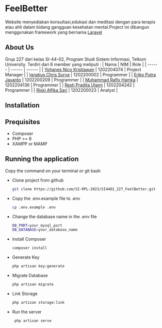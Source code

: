 # FeelBetter
Website menyediakan konsultasi,edukasi dan meditasi dengan para terapis atau ahli dalam bidang gangguan kesehatan mental.Project ini dibangun menggunakan framework yang bernama [Laravel](https://laravel.com/) 

## About Us
Grup 227 dari kelas SI-44-02, Program Studi Sistem Informasi, Telkom University. Terdiri dari 6 member yang meliputi :
| Nama | NIM | Role |
| ------ | ------ | ------ |
| [Yohanes Nico Kristiawan](https://www.instagram.com/yohanes_nick/) | 1202204074 | Project Manager |
| [Ignatius Chris Surya](https://www.instagram.com/ignchrist/) | 1202200002 | Programmer |
| [Eriko Putra Jayanto](https://www.instagram.com/erikoputraj/) | 1202200209 | Programmer |
| [Muhammad Rafly Hamka](https://www.instagram.com/hamka_rafly/) | 1202204136 | Programmer |
| [Resti Pradita Utami](https://www.instagram.com/resttam23/) | 1202204242 | Programmer |
| [Riski Alfika Sari](https://www.instagram.com/riskialff/) | 1202200023 | Analyst |

## Installation
## Prequisites
- Composer
- PHP >= 8
- XAMPP or MAMP

## Running the application
Copy the command on your terminal or git bash
- Clone project from github

   ```sh
   git clone https://github.com/SI-RPL-2023/SI4402_227_FeelBetter.git 

- Copy the .env.example file to .env

   ```sh
   cp .env.example .env

- Change the database name in the .env file

   ```sh
   DB_PORT=your_mysql_port
   DB_DATABASE=your_database_name

- Install Composer

   ```sh
   composer install

- Generate Key

   ```sh
   php artisan key:generate

- Migrate Database

   ```sh
   php artisan migrate
   
- Link Storage

   ```sh
   php artisan storage:link

- Run the server

   ```sh
    php artisan serve

